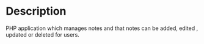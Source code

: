 # Description

PHP application which manages notes and that notes can be added, edited , updated or deleted for users.
